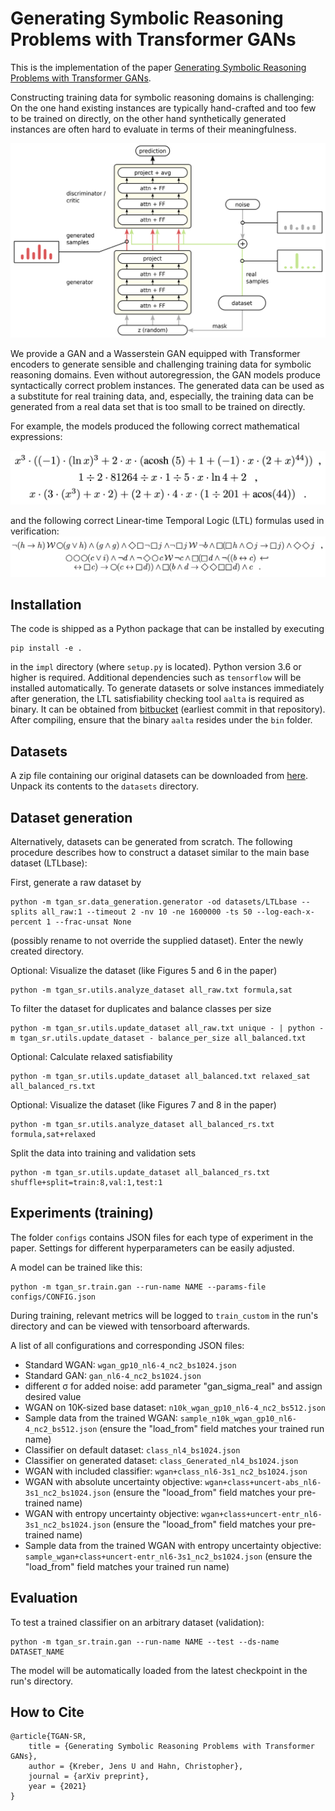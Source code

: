 Generating Symbolic Reasoning Problems with Transformer GANs
============================================================

This is the implementation of the paper [Generating Symbolic Reasoning Problems with Transformer GANs](https://arxiv.org/TODO).

Constructing training data for symbolic reasoning domains is challenging: On the one hand existing instances are typically hand-crafted and too few to be trained on directly, on the other hand synthetically generated instances are often hard to evaluate in terms of their meaningfulness.

<img src="images/arch.png" style="">

We provide a GAN and a Wasserstein GAN equipped with Transformer encoders to generate sensible and challenging training data for symbolic reasoning domains.
Even without autoregression, the GAN models produce syntactically correct problem instances.
The generated data can be used as a substitute for real training data, and, especially, the training data can be generated from a real data set that is too small to be trained on directly.

For example, the models produced the following correct mathematical expressions:

<p align="center">
    <img src="images/ex1.png" style="width:60vw">
</p>
and the following correct Linear-time Temporal Logic (LTL) formulas used in verification:

<img src="images/ex2.png" style="">

## Installation
The code is shipped as a Python package that can be installed by executing

    pip install -e .

in the `impl` directory (where `setup.py` is located). Python version 3.6 or higher is required.
Additional dependencies such as `tensorflow` will be installed automatically.
To generate datasets or solve instances immediately after generation, the LTL satisfiability checking tool `aalta` is required as binary.
It can be obtained from [bitbucket](https://bitbucket.org/jl86/aalta) (earliest commit in that repository).
After compiling, ensure that the binary `aalta` resides under the `bin` folder.



## Datasets

A zip file containing our original datasets can be downloaded from [here](https://storage.googleapis.com/tgan-sr/datasets.zip).
Unpack its contents to the `datasets` directory.



## Dataset generation

Alternatively, datasets can be generated from scratch.
The following procedure describes how to construct a dataset similar to the main base dataset (LTLbase):

First, generate a raw dataset by

    python -m tgan_sr.data_generation.generator -od datasets/LTLbase --splits all_raw:1 --timeout 2 -nv 10 -ne 1600000 -ts 50 --log-each-x-percent 1 --frac-unsat None

(possibly rename to not override the supplied dataset). Enter the newly created directory.

Optional: Visualize the dataset (like Figures 5 and 6 in the paper)

    python -m tgan_sr.utils.analyze_dataset all_raw.txt formula,sat

To filter the dataset for duplicates and balance classes per size

    python -m tgan_sr.utils.update_dataset all_raw.txt unique - | python -m tgan_sr.utils.update_dataset - balance_per_size all_balanced.txt

Optional: Calculate relaxed satisfiability

    python -m tgan_sr.utils.update_dataset all_balanced.txt relaxed_sat all_balanced_rs.txt

Optional: Visualize the dataset (like Figures 7 and 8 in the paper)

    python -m tgan_sr.utils.analyze_dataset all_balanced_rs.txt formula,sat+relaxed

Split the data into training and validation sets

    python -m tgan_sr.utils.update_dataset all_balanced_rs.txt shuffle+split=train:8,val:1,test:1



## Experiments (training)

The folder `configs` contains JSON files for each type of experiment in the paper. Settings for different hyperparameters can be easily adjusted.

A model can be trained like this:

    python -m tgan_sr.train.gan --run-name NAME --params-file configs/CONFIG.json

During training, relevant metrics will be logged to `train_custom` in the run's directory and can be viewed with tensorboard afterwards.

A list of all configurations and corresponding JSON files:

* Standard WGAN: `wgan_gp10_nl6-4_nc2_bs1024.json`
* Standard GAN: `gan_nl6-4_nc2_bs1024.json`
* different σ for added noise: add parameter "gan_sigma_real" and assign desired value
* WGAN on 10K-sized base dataset: `n10k_wgan_gp10_nl6-4_nc2_bs512.json`
* Sample data from the trained WGAN: `sample_n10k_wgan_gp10_nl6-4_nc2_bs512.json` (ensure the "load_from" field matches your trained run name)
* Classifier on default dataset: `class_nl4_bs1024.json` 
* Classifier on generated dataset: `class_Generated_nl4_bs1024.json` 
* WGAN with included classifier: `wgan+class_nl6-3s1_nc2_bs1024.json` 
* WGAN with absolute uncertainty objective: `wgan+class+uncert-abs_nl6-3s1_nc2_bs1024.json` (ensure the "looad_from" field matches your pre-trained name)
* WGAN with entropy uncertainty objective: `wgan+class+uncert-entr_nl6-3s1_nc2_bs1024.json` (ensure the "looad_from" field matches your pre-trained name)
* Sample data from the trained WGAN with entropy uncertainty objective: `sample_wgan+class+uncert-entr_nl6-3s1_nc2_bs1024.json` (ensure the "load_from" field matches your trained run name)



## Evaluation

To test a trained classifier on an arbitrary dataset (validation):

    python -m tgan_sr.train.gan --run-name NAME --test --ds-name DATASET_NAME

The model will be automatically loaded from the latest checkpoint in the run's directory.

## How to Cite

    @article{TGAN-SR,
        title = {Generating Symbolic Reasoning Problems with Transformer GANs},
        author = {Kreber, Jens U and Hahn, Christopher},
        journal = {arXiv preprint},
        year = {2021}
    }
